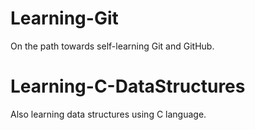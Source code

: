 # Learning-Git
On the path towards self-learning Git and GitHub.

# Learning-C-DataStructures
Also learning data structures using C language.

